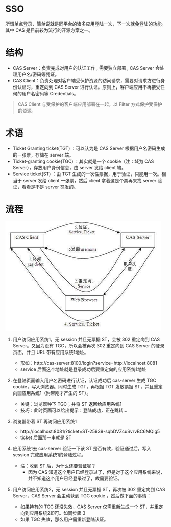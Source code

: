 # SSO
所谓单点登录，简单说就是同平台的诸多应用登陆一次，下一次就免登陆的功能。其中 CAS 是目前较为流行的开源方案之一。

# 结构
* CAS Server：负责完成对用户的认证工作 , 需要独立部署 , CAS Server 会处理用户名/密码等凭证。
* CAS Client：负责处理对客户端受保护资源的访问请求，需要对请求方进行身份认证时，重定向到 CAS Server 进行认证。原则上，客户端应用不再接受任何的用户名密码等 Credentials。
> CAS Client 与受保护的客户端应用部署在一起，以 Filter 方式保护受保护的资源。

# 术语
* Ticket Granting ticket(TGT) ：可以认为是 CAS Server 根据用户名密码生成的一张票，存储在 server 端。
* Ticket-granting cookie(TGC) ：其实就是一个 cookie（注：域为 CAS Server），存放用户身份信息，由 server 发给 client 端。
* Service ticket(ST) ：由 TGT 生成的一次性票据，用于验证，只能用一次。相当于 server 发给 client 一张票，然后 client 拿着这是个票再来找 server 验证，看看是不是 server 签发的。

# 流程
![avatar](images/cas.png)

1. 用户访问应用系统1，无 session 并且无票据 ST，会被 302 重定向到 CAS Server。又因为没有 TGC，所以会被再次 302 重定向到 CAS Server 的登录页面，并且 URL 带有应用系统1地址。
	* 形如：http://cas-server:8100/login?service=http://localhost:8081
	* service 后面这个地址就是登录成功后要重定向的应用系统1地址

2. 在登陆页面输入用户名密码进行认证，认证成功后 cas-server 生成 TGC cookie，写入浏览器。同时生成 TGT，再根据 TGT 发放票据 ST，并且重定向回应用系统1（附带刚才产生的 ST）。
	* 关键：浏览器种下 TGC；并将 ST 返回给应用系统1
	* 技巧：此时页面可以给出提示：登陆成功，正在跳转...
	
3. 浏览器带着 ST 再访问应用系统1
	* http://localhost:8081/?ticket=ST-25939-sqbDVZcuSvrvBC6MQlg5
	* ticket 后面那一串就是 ST

4. 应用系统1去 cas-server 验证一下该 ST 是否有效，验证通过后，写入 session 完成应用系统1的登陆过程。
	* 注：收到 ST 后，为什么还要验证呢？
		* 因为 CAS 知道这个用户已经登录过了，但是对于这个应用系统来说，并不知道这个用户已经登录过了，故需要验证。

5. 用户访问应用系统2，无 session 并且无票据 ST，再次被 302 重定向到 CAS Server，CAS Server 会主动获到 TGC cookie ，然后做下面的事情：
	* 如果持有的 TGC 还没失效，CAS Server 仅需重新生成一个 ST，并重定向到应用系统2即可。如同步骤 3
	* 如果 TGC 失效，那么用户需重新登陆认证。
